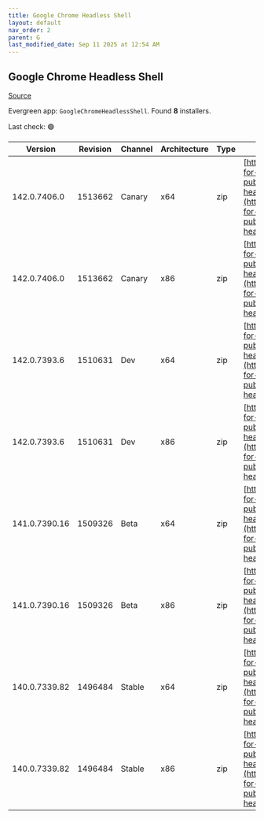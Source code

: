 ```yaml
---
title: Google Chrome Headless Shell
layout: default
nav_order: 2
parent: G
last_modified_date: Sep 11 2025 at 12:54 AM
---
```


## Google Chrome Headless Shell

[Source](https://googlechromelabs.github.io/chrome-for-testing/)

Evergreen app: `GoogleChromeHeadlessShell`. Found **8** installers.

Last check: 🟢

| Version       | Revision | Channel | Architecture | Type | URI                                                                                                                                                                                                                          |
| ------------- | -------- | ------- | ------------ | ---- | ---------------------------------------------------------------------------------------------------------------------------------------------------------------------------------------------------------------------------- |
| 142.0.7406.0  | 1513662  | Canary  | x64          | zip  | [https://storage.googleapis.com/chrome-for-testing-public/142.0.7406.0/win64/chrome-headless-shell-win64.zip](https://storage.googleapis.com/chrome-for-testing-public/142.0.7406.0/win64/chrome-headless-shell-win64.zip)   |
| 142.0.7406.0  | 1513662  | Canary  | x86          | zip  | [https://storage.googleapis.com/chrome-for-testing-public/142.0.7406.0/win32/chrome-headless-shell-win32.zip](https://storage.googleapis.com/chrome-for-testing-public/142.0.7406.0/win32/chrome-headless-shell-win32.zip)   |
| 142.0.7393.6  | 1510631  | Dev     | x64          | zip  | [https://storage.googleapis.com/chrome-for-testing-public/142.0.7393.6/win64/chrome-headless-shell-win64.zip](https://storage.googleapis.com/chrome-for-testing-public/142.0.7393.6/win64/chrome-headless-shell-win64.zip)   |
| 142.0.7393.6  | 1510631  | Dev     | x86          | zip  | [https://storage.googleapis.com/chrome-for-testing-public/142.0.7393.6/win32/chrome-headless-shell-win32.zip](https://storage.googleapis.com/chrome-for-testing-public/142.0.7393.6/win32/chrome-headless-shell-win32.zip)   |
| 141.0.7390.16 | 1509326  | Beta    | x64          | zip  | [https://storage.googleapis.com/chrome-for-testing-public/141.0.7390.16/win64/chrome-headless-shell-win64.zip](https://storage.googleapis.com/chrome-for-testing-public/141.0.7390.16/win64/chrome-headless-shell-win64.zip) |
| 141.0.7390.16 | 1509326  | Beta    | x86          | zip  | [https://storage.googleapis.com/chrome-for-testing-public/141.0.7390.16/win32/chrome-headless-shell-win32.zip](https://storage.googleapis.com/chrome-for-testing-public/141.0.7390.16/win32/chrome-headless-shell-win32.zip) |
| 140.0.7339.82 | 1496484  | Stable  | x64          | zip  | [https://storage.googleapis.com/chrome-for-testing-public/140.0.7339.82/win64/chrome-headless-shell-win64.zip](https://storage.googleapis.com/chrome-for-testing-public/140.0.7339.82/win64/chrome-headless-shell-win64.zip) |
| 140.0.7339.82 | 1496484  | Stable  | x86          | zip  | [https://storage.googleapis.com/chrome-for-testing-public/140.0.7339.82/win32/chrome-headless-shell-win32.zip](https://storage.googleapis.com/chrome-for-testing-public/140.0.7339.82/win32/chrome-headless-shell-win32.zip) |
